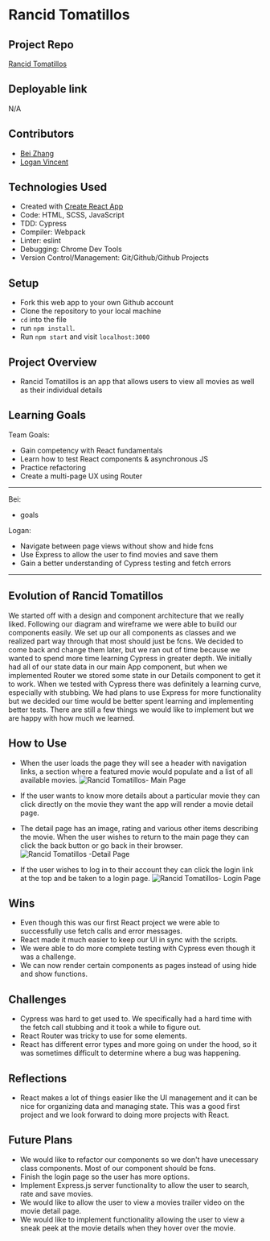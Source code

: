 # Rancid Tomatillos



## Project Repo
[Rancid Tomatillos](https://github.com/lokiandfengshui/rancid-tomatillos)


## Deployable link
N/A


## Contributors

- [Bei Zhang](https://github.com/lokiandfengshui)
- [Logan Vincent](https://github.com/Logandv3)


## Technologies Used

* Created with [Create React App](https://github.com/facebook/create-react-app)
* Code: HTML, SCSS, JavaScript
* TDD: Cypress
* Compiler: Webpack
* Linter: eslint
* Debugging: Chrome Dev Tools
* Version Control/Management: Git/Github/Github Projects


## Setup

- Fork this web app to your own Github account
- Clone the repository to your local machine
- `cd` into the file
- run `npm install`.
- Run `npm start` and visit `localhost:3000`


## Project Overview

- Rancid Tomatillos is an app that allows users to view all movies as well as their individual details


## Learning Goals

Team Goals:
- Gain competency with React fundamentals
- Learn how to test React components & asynchronous JS
- Practice refactoring
- Create a multi-page UX using Router
---
Bei:
- goals

Logan:
- Navigate between page views without show and hide fcns
- Use Express to allow the user to find movies and save them
- Gain a better understanding of Cypress testing and fetch errors
---


## Evolution of Rancid Tomatillos

We started off with a design and component architecture that we really liked.  Following our diagram and wireframe we were able to build our components easily.
We set up our all components as classes and we realized part way through that most should just be fcns.  We decided to come back and change them later, but we ran out of time because we wanted to spend more time learning Cypress in greater depth.  We initially had all of our state data in our main App component, but when we implemented Router we stored some state in our Details component to get it to work.  When we tested with Cypress there was definitely a learning curve, especially with stubbing.  We had plans to use Express for more functionality but we decided our time would be better spent learning and implementing better tests.  There are still a few things we would like to implement but we are happy with how much we learned. 


## How to Use

- When the user loads the page they will see a header with navigation links, a section where a featured movie would populate and a list of all available movies.
![Rancid Tomatillos- Main Page](https://user-images.githubusercontent.com/81990507/138781042-78712c2b-3920-4e4e-aa74-b755f6c18034.png)

- If the user wants to know more details about a particular movie they can click directly on the movie they want the app will render a movie detail page. 
- The detail page has an image, rating and various other items describing the movie.  When the user wishes to return to the main page they can click the back       button or go back in their browser.
![Rancid Tomatillos -Detail Page](https://user-images.githubusercontent.com/81990507/138781078-3a1765ff-04f7-46b3-9d43-b1c2ee1574a4.png)


- If the user wishes to log in to their account they can click the login link at the top and be taken to a login page.
![Rancid Tomatillos- Login Page](https://user-images.githubusercontent.com/81990507/138781118-ed6a7cfd-6327-4adc-bd5a-dc19a9c72e4a.png)



## Wins

- Even though this was our first React project we were able to successfully use fetch calls and error messages.
- React made it much easier to keep our UI in sync with the scripts.
- We were able to do more complete testing with Cypress even though it was a challenge.
- We can now render certain components as pages instead of using hide and show functions.

## Challenges

- Cypress was hard to get used to.  We specifically had a hard time with the fetch call stubbing and it took a while to figure out.
- React Router was tricky to use for some elements.
- React has different error types and more going on under the hood, so it was sometimes difficult to determine where a bug was happening.

## Reflections

- React makes a lot of things easier like the UI management and it can be nice for organizing data and managing state.  This was a good first project and we look   forward to doing more projects with React.


## Future Plans

- We would like to refactor our components so we don't have unecessary class components.  Most of our component should be fcns.
- Finish the login page so the user has more options.
- Implement Express.js server functionality to allow the user to search, rate and save movies.
- We would like to allow the user to view a movies trailer video on the movie detail page.
- We would like to implement functionality allowing the user to view a sneak peek at the movie details when they hover over the movie.
